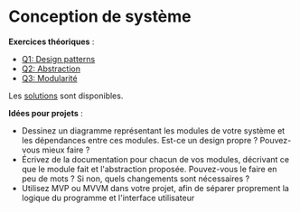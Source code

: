 # Conception de système

**Exercices théoriques** :

- [Q1: Design patterns](Q1.md)
- [Q2: Abstraction](Q2.md)
- [Q3: Modularité](Q3.md)


Les [solutions](solutions/) sont disponibles.


**Idées pour projets** :

- Dessinez un diagramme représentant les modules de votre système et les dépendances entre ces modules. Est-ce un design propre ? Pouvez-vous mieux faire ?
- Écrivez de la documentation pour chacun de vos modules, décrivant ce que le module fait et l'abstraction proposée. Pouvez-vous le faire en peu de mots ? Si non, quels changements sont nécessaires ?
- Utilisez MVP ou MVVM dans votre projet, afin de séparer proprement la logique du programme et l'interface utilisateur
